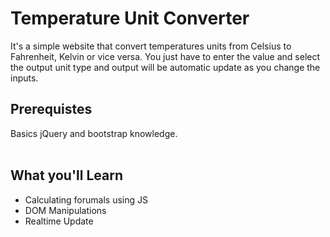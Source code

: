 

# Temperature Unit Converter

It's a simple website that convert temperatures units from Celsius to Fahrenheit, Kelvin or vice versa. You just have to enter the value and select the output unit type and output will be automatic update as you change the inputs.


## Prerequistes

<p>
Basics jQuery and bootstrap knowledge.
</br>
</br>
</p>

## What you'll Learn

- Calculating forumals using JS
- DOM Manipulations
- Realtime Update

